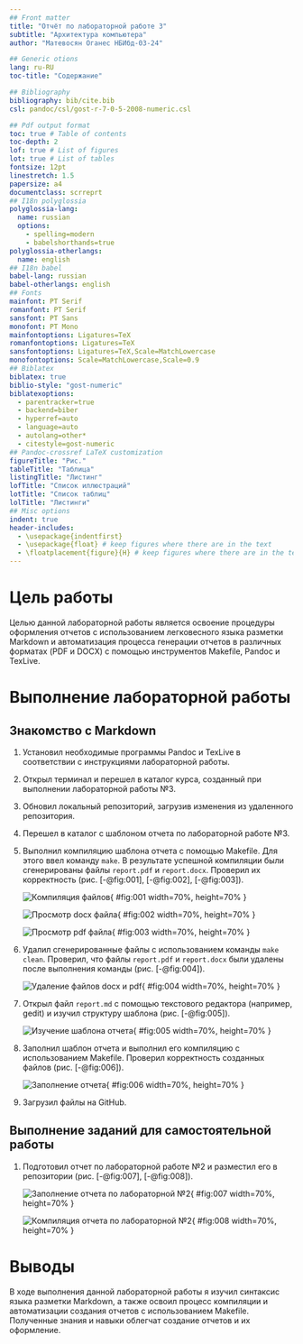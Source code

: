 ```yaml
---
## Front matter
title: "Отчёт по лабораторной работе 3"
subtitle: "Архитектура компьютера"
author: "Матевосян Оганес НБИбд-03-24"

## Generic otions
lang: ru-RU
toc-title: "Содержание"

## Bibliography
bibliography: bib/cite.bib
csl: pandoc/csl/gost-r-7-0-5-2008-numeric.csl

## Pdf output format
toc: true # Table of contents
toc-depth: 2
lof: true # List of figures
lot: true # List of tables
fontsize: 12pt
linestretch: 1.5
papersize: a4
documentclass: scrreprt
## I18n polyglossia
polyglossia-lang:
  name: russian
  options:
	- spelling=modern
	- babelshorthands=true
polyglossia-otherlangs:
  name: english
## I18n babel
babel-lang: russian
babel-otherlangs: english
## Fonts
mainfont: PT Serif
romanfont: PT Serif
sansfont: PT Sans
monofont: PT Mono
mainfontoptions: Ligatures=TeX
romanfontoptions: Ligatures=TeX
sansfontoptions: Ligatures=TeX,Scale=MatchLowercase
monofontoptions: Scale=MatchLowercase,Scale=0.9
## Biblatex
biblatex: true
biblio-style: "gost-numeric"
biblatexoptions:
  - parentracker=true
  - backend=biber
  - hyperref=auto
  - language=auto
  - autolang=other*
  - citestyle=gost-numeric
## Pandoc-crossref LaTeX customization
figureTitle: "Рис."
tableTitle: "Таблица"
listingTitle: "Листинг"
lofTitle: "Список иллюстраций"
lotTitle: "Список таблиц"
lolTitle: "Листинги"
## Misc options
indent: true
header-includes:
  - \usepackage{indentfirst}
  - \usepackage{float} # keep figures where there are in the text
  - \floatplacement{figure}{H} # keep figures where there are in the text
---
```


# Цель работы

Целью данной лабораторной работы является освоение процедуры оформления отчетов с использованием легковесного языка разметки Markdown и автоматизация процесса генерации отчетов в различных форматах (PDF и DOCX) с помощью инструментов Makefile, Pandoc и TexLive.

# Выполнение лабораторной работы

## Знакомство с Markdown

1. Установил необходимые программы Pandoc и TexLive в соответствии с инструкциями лабораторной работы.
   
2. Открыл терминал и перешел в каталог курса, созданный при выполнении лабораторной работы №3.
   
3. Обновил локальный репозиторий, загрузив изменения из удаленного репозитория.
   
4. Перешел в каталог с шаблоном отчета по лабораторной работе №3.

5. Выполнил компиляцию шаблона отчета с помощью Makefile. Для этого ввел команду `make`. В результате успешной компиляции были сгенерированы файлы `report.pdf` и `report.docx`. Проверил их корректность (рис. [-@fig:001], [-@fig:002], [-@fig:003]).

    ![Компиляция файлов](image/01.png){ #fig:001 width=70%, height=70% }
    
    ![Просмотр docx файла](image/02.png){ #fig:002 width=70%, height=70% }
    
    ![Просмотр pdf файла](image/03.png){ #fig:003 width=70%, height=70% }

6. Удалил сгенерированные файлы с использованием команды `make clean`. Проверил, что файлы `report.pdf` и `report.docx` были удалены после выполнения команды (рис. [-@fig:004]).

    ![Удаление файлов docx и pdf](image/04.png){ #fig:004 width=70%, height=70% }

7. Открыл файл `report.md` с помощью текстового редактора (например, gedit) и изучил структуру шаблона (рис. [-@fig:005]).

    ![Изучение шаблона отчета](image/05.png){ #fig:005 width=70%, height=70% }

8. Заполнил шаблон отчета и выполнил его компиляцию с использованием Makefile. Проверил корректность созданных файлов (рис. [-@fig:006]).

    ![Заполнение отчета](image/06.png){ #fig:006 width=70%, height=70% }

9. Загрузил файлы на GitHub.

## Выполнение заданий для самостоятельной работы

1. Подготовил отчет по лабораторной работе №2 и разместил его в репозитории (рис. [-@fig:007], [-@fig:008]).

    ![Заполнение отчета по лабораторной №2](image/07.png){ #fig:007 width=70%, height=70% }

    ![Компиляция отчета по лабораторной №2](image/08.png){ #fig:008 width=70%, height=70% }

# Выводы

В ходе выполнения данной лабораторной работы я изучил синтаксис языка разметки Markdown, а также освоил процесс компиляции и автоматизации создания отчетов с использованием Makefile. Полученные знания и навыки облегчат создание отчетов и их оформление.
